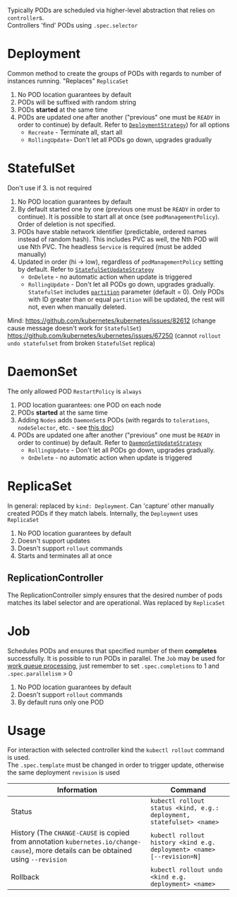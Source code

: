 Typically PODs are scheduled via higher-level abstraction that relies on `controller`s.  
Controllers 'find' PODs using `.spec.selector` 

# Deployment
Common method to create the groups of PODs with regards to number of instances running. "Replaces" `ReplicaSet`  

1. No POD location guarantees by default 
2. PODs will be suffixed with random string
3. PODs **started** at the same time 
4. PODs are updated one after another ("previous" one must be `READY` in order to continue) by default. 
   Refer to [`DeploymentStrategy`](https://kubernetes.io/docs/reference/generated/kubernetes-api/v1.17/#deploymentstrategy-v1-apps)) for all options
   - `Recreate` - Terminate all, start all
   - `RollingUpdate`-  Don't let all PODs go down, upgrades gradually

# StatefulSet
Don't use if 3. is not required

1. No POD location guarantees by default
2. By default started one by one (previous one must be `READY` in order to continue). It is possible to start all at once (see `podManagementPolicy`). Order of deletion is not specified.
3. PODs have stable network identifier (predictable, ordered names instead of random hash). This includes PVC as well, the Nth POD will use Nth PVC.
   The headless `Service` is required (must be added manually)
4. Updated in order (hi -> low), regardless of `podManagementPolicy` setting by default.
   Refer to [`StatefulSetUpdateStrategy`](https://kubernetes.io/docs/reference/generated/kubernetes-api/v1.17/#statefulsetupdatestrategy-v1-apps)
   - `OnDelete` - no automatic action when update is triggered
   - `RollingUpdate` - Don't let all PODs go down, upgrades gradually. `StatefulSet` includes [`partition`](https://kubernetes.io/docs/reference/generated/kubernetes-api/v1.17/#rollingupdatestatefulsetstrategy-v1-apps)
     parameter (default = 0). Only PODs with ID greater than or equal `partition` will be updated, the rest will not, even when manually deleted.

Mind:
https://github.com/kubernetes/kubernetes/issues/82612 (change cause message doesn't work for `StatefulSet`)  
https://github.com/kubernetes/kubernetes/issues/67250 (cannot `rollout undo statefulset` from broken `StatefulSet` replica)

# DaemonSet
The only allowed POD `RestartPolicy` is `always` 

1. POD location guarantees: one POD on each node
2. PODs **started** at the same time
3. Adding `Nodes` adds `DaemonSet`s PODs (with regards to `tolerations`, `nodeSelector`, etc. - see [this doc](https://kubernetes.io/docs/concepts/workloads/controllers/daemonset/#taints-and-tolerations))
4. PODs are updated one after another ("previous" one must be `READY` in order to continue) by default.
   Refer to [`DaemonSetUpdateStrategy`](https://kubernetes.io/docs/reference/generated/kubernetes-api/v1.17/#daemonsetupdatestrategy-v1-apps)
   - `RollingUpdate` - Don't let all PODs go down, upgrades gradually.
   - `OnDelete` - no automatic action when update is triggered
     
# ReplicaSet
In general: replaced by `kind: Deployment`. Can 'capture' other manually created PODs if they match labels.
Internally, the `Deployment` uses `ReplicaSet`

1. No POD location guarantees by default
2. Doesn't support updates
3. Doesn't support `rollout` commands
4. Starts and terminates all at once

## ReplicationController
The ReplicationController simply ensures that the desired number of pods matches its label selector and are operational.
Was replaced by `ReplicaSet`

# Job
Schedules PODs and ensures that specified number of them **completes** successfully.
It is possible to run PODs in parallel.
The `Job` may be used for [work queue processing](https://kubernetes.io/docs/tasks/job/fine-parallel-processing-work-queue/),
just remember to set `.spec.completions` to 1 and `.spec.parallelism` > 0 

1. No POD location guarantees by default
2. Doesn't support `rollout` commands
3. By default runs only one POD

# Usage
For interaction with selected controller kind the `kubectl rollout` command is used.  
The `.spec.template` must be changed in order to trigger update, otherwise the same deployment `revision` is used

| Information | Command |
|-|-| 
|Status | `kubectl rollout status <kind, e.g.: deployment, statefulset> <name>` |  
|History (The `CHANGE-CAUSE` is copied from annotation `kubernetes.io/change-cause`), more details can be obtained using `--revision`|`kubectl rollout history <kind e.g. deployment> <name> [--revision=N]`|
|Rollback|`kubectl rollout undo <kind e.g. deployment> <name>`|

